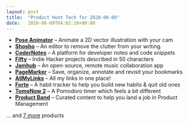 ```yaml
---
layout: post
title:  "Product Hunt Tech for 2020-06-08"
date:   2020-06-09T04:02:20+00:00
---
```


* **[Pose Animator](https://www.producthunt.com/posts/pose-animator?utm_campaign=producthunt-api&utm_medium=api-v2&utm_source=Application%3A+Daily+Digest+RSS+v2+%28ID%3A+29748%29)** – Animate a 2D vector illustration with your cam
* **[Shosho](https://www.producthunt.com/posts/shosho-2?utm_campaign=producthunt-api&utm_medium=api-v2&utm_source=Application%3A+Daily+Digest+RSS+v2+%28ID%3A+29748%29)** – An editor to remove the clutter from your writing.
* **[CoderNotes](https://www.producthunt.com/posts/codernotes?utm_campaign=producthunt-api&utm_medium=api-v2&utm_source=Application%3A+Daily+Digest+RSS+v2+%28ID%3A+29748%29)** – A platform for developer notes and code snippets
* **[Fifty](https://www.producthunt.com/posts/fifty-2?utm_campaign=producthunt-api&utm_medium=api-v2&utm_source=Application%3A+Daily+Digest+RSS+v2+%28ID%3A+29748%29)** – Indie Hacker projects described in 50 characters
* **[Jamhub](https://www.producthunt.com/posts/jamhub-3?utm_campaign=producthunt-api&utm_medium=api-v2&utm_source=Application%3A+Daily+Digest+RSS+v2+%28ID%3A+29748%29)** – An open-source, remote music collaboration app
* **[PageMarker](https://www.producthunt.com/posts/pagemarker?utm_campaign=producthunt-api&utm_medium=api-v2&utm_source=Application%3A+Daily+Digest+RSS+v2+%28ID%3A+29748%29)** – Save, organize, annotate and revisit your bookmarks
* **[AllMyLinks](https://www.producthunt.com/posts/allmylinks?utm_campaign=producthunt-api&utm_medium=api-v2&utm_source=Application%3A+Daily+Digest+RSS+v2+%28ID%3A+29748%29)** – All my links in one place!
* **[Forte](https://www.producthunt.com/posts/forte-3?utm_campaign=producthunt-api&utm_medium=api-v2&utm_source=Application%3A+Daily+Digest+RSS+v2+%28ID%3A+29748%29)** – A habit tracker to help you build new habits & quit old ones
* **[TomoNow 2](https://www.producthunt.com/posts/tomonow-2?utm_campaign=producthunt-api&utm_medium=api-v2&utm_source=Application%3A+Daily+Digest+RSS+v2+%28ID%3A+29748%29)** – A Pomodoro timer which feels a bit different
* **[Product Band](https://www.producthunt.com/posts/product-band?utm_campaign=producthunt-api&utm_medium=api-v2&utm_source=Application%3A+Daily+Digest+RSS+v2+%28ID%3A+29748%29)** – Curated content to help you land a job in Product Management

… and [7 more](https://www.producthunt.com/tech) products